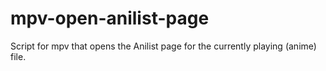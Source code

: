 # mpv-open-anilist-page
Script for mpv that opens the Anilist page for the currently playing (anime) file. 
